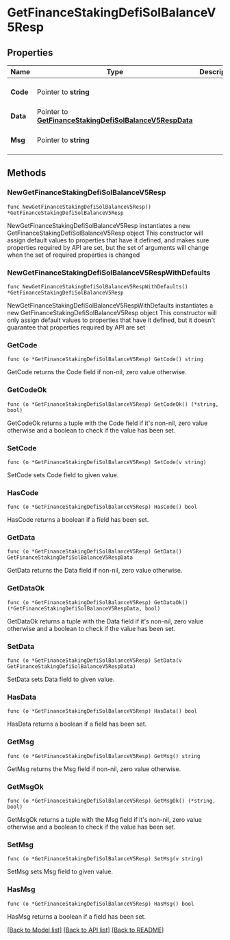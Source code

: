 # GetFinanceStakingDefiSolBalanceV5Resp

## Properties

Name | Type | Description | Notes
------------ | ------------- | ------------- | -------------
**Code** | Pointer to **string** |  | [optional] [default to ""]
**Data** | Pointer to [**GetFinanceStakingDefiSolBalanceV5RespData**](GetFinanceStakingDefiSolBalanceV5RespData.md) |  | [optional] 
**Msg** | Pointer to **string** |  | [optional] [default to ""]

## Methods

### NewGetFinanceStakingDefiSolBalanceV5Resp

`func NewGetFinanceStakingDefiSolBalanceV5Resp() *GetFinanceStakingDefiSolBalanceV5Resp`

NewGetFinanceStakingDefiSolBalanceV5Resp instantiates a new GetFinanceStakingDefiSolBalanceV5Resp object
This constructor will assign default values to properties that have it defined,
and makes sure properties required by API are set, but the set of arguments
will change when the set of required properties is changed

### NewGetFinanceStakingDefiSolBalanceV5RespWithDefaults

`func NewGetFinanceStakingDefiSolBalanceV5RespWithDefaults() *GetFinanceStakingDefiSolBalanceV5Resp`

NewGetFinanceStakingDefiSolBalanceV5RespWithDefaults instantiates a new GetFinanceStakingDefiSolBalanceV5Resp object
This constructor will only assign default values to properties that have it defined,
but it doesn't guarantee that properties required by API are set

### GetCode

`func (o *GetFinanceStakingDefiSolBalanceV5Resp) GetCode() string`

GetCode returns the Code field if non-nil, zero value otherwise.

### GetCodeOk

`func (o *GetFinanceStakingDefiSolBalanceV5Resp) GetCodeOk() (*string, bool)`

GetCodeOk returns a tuple with the Code field if it's non-nil, zero value otherwise
and a boolean to check if the value has been set.

### SetCode

`func (o *GetFinanceStakingDefiSolBalanceV5Resp) SetCode(v string)`

SetCode sets Code field to given value.

### HasCode

`func (o *GetFinanceStakingDefiSolBalanceV5Resp) HasCode() bool`

HasCode returns a boolean if a field has been set.

### GetData

`func (o *GetFinanceStakingDefiSolBalanceV5Resp) GetData() GetFinanceStakingDefiSolBalanceV5RespData`

GetData returns the Data field if non-nil, zero value otherwise.

### GetDataOk

`func (o *GetFinanceStakingDefiSolBalanceV5Resp) GetDataOk() (*GetFinanceStakingDefiSolBalanceV5RespData, bool)`

GetDataOk returns a tuple with the Data field if it's non-nil, zero value otherwise
and a boolean to check if the value has been set.

### SetData

`func (o *GetFinanceStakingDefiSolBalanceV5Resp) SetData(v GetFinanceStakingDefiSolBalanceV5RespData)`

SetData sets Data field to given value.

### HasData

`func (o *GetFinanceStakingDefiSolBalanceV5Resp) HasData() bool`

HasData returns a boolean if a field has been set.

### GetMsg

`func (o *GetFinanceStakingDefiSolBalanceV5Resp) GetMsg() string`

GetMsg returns the Msg field if non-nil, zero value otherwise.

### GetMsgOk

`func (o *GetFinanceStakingDefiSolBalanceV5Resp) GetMsgOk() (*string, bool)`

GetMsgOk returns a tuple with the Msg field if it's non-nil, zero value otherwise
and a boolean to check if the value has been set.

### SetMsg

`func (o *GetFinanceStakingDefiSolBalanceV5Resp) SetMsg(v string)`

SetMsg sets Msg field to given value.

### HasMsg

`func (o *GetFinanceStakingDefiSolBalanceV5Resp) HasMsg() bool`

HasMsg returns a boolean if a field has been set.


[[Back to Model list]](../README.md#documentation-for-models) [[Back to API list]](../README.md#documentation-for-api-endpoints) [[Back to README]](../README.md)


